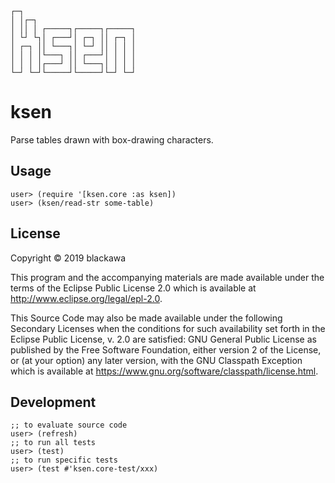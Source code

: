 ```
┌─┐
│ │┌─┐
│ ││ │ ┌─────┐┌─────┐┌─────┐
│ └┘ └┐│ ┌───┘│ ┌─┐ ││ ┌─┐ │
│ ┌─┐ ││ └───┐│ └─┘ ││ │ │ │
│ │ │ │└───┐ ││ ┌───┘│ │ │ │
│ │ │ │┌───┘ ││ └───┐│ │ │ │
└─┘ └─┘└─────┘└─────┘└─┘ └─┘
```

# ksen

Parse tables drawn with box-drawing characters.

## Usage
```
user> (require '[ksen.core :as ksen])
user> (ksen/read-str some-table)
```

## License

Copyright © 2019 blackawa

This program and the accompanying materials are made available under the
terms of the Eclipse Public License 2.0 which is available at
http://www.eclipse.org/legal/epl-2.0.

This Source Code may also be made available under the following Secondary
Licenses when the conditions for such availability set forth in the Eclipse
Public License, v. 2.0 are satisfied: GNU General Public License as published by
the Free Software Foundation, either version 2 of the License, or (at your
option) any later version, with the GNU Classpath Exception which is available
at https://www.gnu.org/software/classpath/license.html.

## Development

```
;; to evaluate source code
user> (refresh)
;; to run all tests
user> (test)
;; to run specific tests
user> (test #'ksen.core-test/xxx)
```
